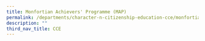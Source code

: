 ```yaml
---
title: Monfortian Achievers' Programme (MAP)
permalink: /departments/character-n-citizenship-education-cce/monfortian-achievers-programme-map/
description: ""
third_nav_title: CCE
---
```

